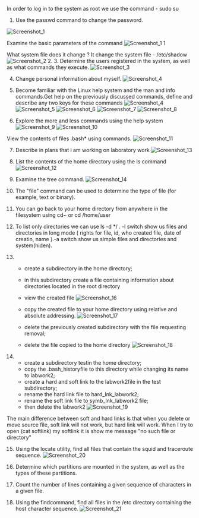 In order to log in to the system as root we use the command - sudo su
1.  Use the passwd command to change the password.

![Screenshot_1](https://user-images.githubusercontent.com/93934367/148284833-f26b40cf-92a2-459e-8a22-5974afb4cea9.png)

Examine the basic parameters of the command
![Screenshot_1 1](https://user-images.githubusercontent.com/93934367/148284873-1c68967b-b02f-4568-9496-5acb7dd46ec8.png)

 What system file does it change ? It change the system file - /etc/shadow
 ![Screenshot_2](https://user-images.githubusercontent.com/93934367/148285084-264a363c-b0d0-4b0a-b157-f34d94f5bfcd.png)
2.
3. Determine the users registered in the system, as well as what commands they execute.
![Screenshot_3](https://user-images.githubusercontent.com/93934367/148285207-67978c34-0733-41d4-b9d5-ec025645a715.png)

4. Change personal information about myself.
![Screenshot_4](https://user-images.githubusercontent.com/93934367/148285361-3db3694d-4735-4a10-a305-e86dbf355b14.png)

5. Become familiar with the Linux help system and the man and info commands.Get help on the previously discussed commands, define and describe any two keys for these commands
![Screenshot_4](https://user-images.githubusercontent.com/93934367/148285502-87ac6d1f-ef10-451d-a576-3bd5690c6175.png)
![Screenshot_5](https://user-images.githubusercontent.com/93934367/148285513-14bf0492-ae5a-4e59-b9dc-d6377a45a64b.png)
![Screenshot_6](https://user-images.githubusercontent.com/93934367/148285519-4e2e5d07-b71b-49be-bf41-e4b00de0a188.png)
![Screenshot_7](https://user-images.githubusercontent.com/93934367/148285548-c14ce107-ea93-4d67-ae95-8a09da478aa8.png)
![Screenshot_8](https://user-images.githubusercontent.com/93934367/148285580-9eb8558a-ec51-4463-a34c-4fc6d29fa957.png)

6. Explore the more and less commands using the help system
![Screenshot_9](https://user-images.githubusercontent.com/93934367/148285652-db207126-3b4a-48d9-be35-08f3ec5631a9.png)
![Screenshot_10](https://user-images.githubusercontent.com/93934367/148285659-2e1510c7-387e-412b-bcf1-f5a7b53a6f2b.png)

View the contents of files .bash* using commands.
![Screenshot_11](https://user-images.githubusercontent.com/93934367/148285776-a81c2cdd-84a8-4d2c-a17f-280645ae592b.png)

7. Describe in plans that i am working on laboratory work 
![Screenshot_13](https://user-images.githubusercontent.com/93934367/148285932-c144db0d-20e8-4de6-9169-b1cc4c40fb2b.png)

8. List the contents of the home directory using the ls command
![Screenshot_12](https://user-images.githubusercontent.com/93934367/148286012-539cdad7-c4dd-465b-9683-2d09bf9e9857.png)

9. Examine the tree command.
![Screenshot_14](https://user-images.githubusercontent.com/93934367/148286564-60b22388-d09a-4262-8cf5-55bd7b163e06.png)

10. The "file" command can be used to determine the type of file (for example, text or binary).
11. You can go back to your home directory from anywhere in the filesystem using cd~ or cd /home/user
12. To list only directories we can use ls -d */ . -l switch show us files and directories in long mode ( rights for file, id, who created file, date of creatin, name ).-a switch show us simple files and directories and system(hiden).

13. -  create a subdirectory in the home directory;
    -  in this subdirectory create a file containing information about directories located in the root directory
    -  view the created file
![Screenshot_16](https://user-images.githubusercontent.com/93934367/148287278-60d2ac0f-04cd-405c-a39a-49b3c0059ad8.png)

     -  copy the created file to your home directory using relative and absolute addressing.
![Screenshot_17](https://user-images.githubusercontent.com/93934367/148287455-0d424cbd-7edc-47ac-906a-cc33de73917f.png)

    -  delete the previously created subdirectory with the file requesting removal;
    -  delete the file copied to the home directory
![Screenshot_18](https://user-images.githubusercontent.com/93934367/148287700-59e1cca0-94a9-45b2-9f28-36aa44d68241.png)

14. -  create a subdirectory testin the home directory;
    -  copy the .bash_historyfile to this directory while changing its name to labwork2;
    -  create a hard and soft link to the labwork2file in the test subdirectory; 
    -  rename the hard link file to hard_lnk_labwork2;
    -  rename the soft link file to symb_lnk_labwork2 file; 
    -  then delete the labwork2
![Screenshot_19](https://user-images.githubusercontent.com/93934367/148288066-f70144ed-3f6e-4ca8-8488-9120811164cf.png)
 
The main difference between soft and hard links is that when you delete or move source file, soft link will not work, but hard link will work.
When I try to open (cat softlink) my softlink it is show me message "no such file or directory"

15. Using the locate utility, find all files that contain the squid and traceroute sequence.
![Screenshot_20](https://user-images.githubusercontent.com/93934367/148301160-bf4be1a3-7430-4115-808b-d642b460bf91.png)

16. Determine which partitions are mounted in the system, as well as the types of these partitions.
17. Count the number of lines containing a given sequence of characters in a given file.
18. Using the findcommand, find all files in the /etc directory containing the host character sequence.
![Screenshot_21](https://user-images.githubusercontent.com/93934367/148301342-241e57d7-a6b8-4cc7-b639-47bd7cf128c9.png)







